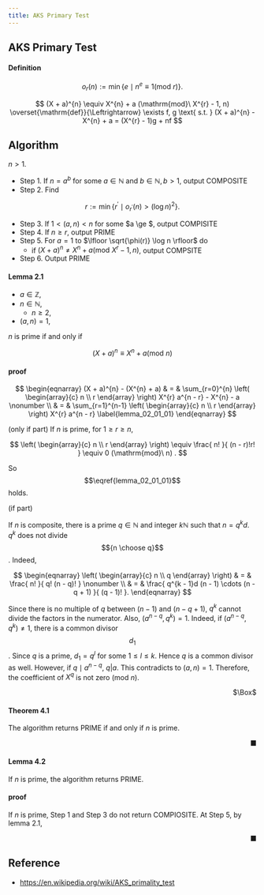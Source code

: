 ```yaml
---
title: AKS Primary Test
---
```


## AKS Primary Test

#### Definition

$$
    o_{r}(n)
    := 
    \min
    \{
        e
        \mid
        n^{e}
         \equiv
        1
        (\mathrm{mod}\ r)
    \}
    .
$$

$$
    (X + a)^{n}
    \equiv
    X^{n} + a
    (\mathrm{mod}\ X^{r} - 1, n)
    \overset{\mathrm{def}}{\Leftrightarrow}
    \exists f, g
    \text{ s.t. }
    (X + a)^{n}
    -
    X^{n} + a
    =
    (X^{r} - 1)g
    +
    nf
$$

## Algorithm
$n > 1$.

- Step 1. If $n = a^{b}$ for some $a \in \mathbb{N}$ and $b \in \mathbb{N}, b > 1$, output COMPOSITE
- Step 2. Find

$$
    r :=
    \min
    \{
        r^{\prime}
        \mid
        o_{r^{\prime}}(n) > (\log n)^{2}
    \}
    .
$$

- Step 3. If $1 < (a, n) < n$ for some $a \ge $, output COMPISITE
- Step 4. If $n \ge r$, output PRIME
- Step 5. For $a = 1$ to $\lfloor \sqrt{\phi(r)} \log n \rfloor$ do
    - if $(X + a)^{n} \neq X^{n} + a (\mathrm{mod}\ X^{r} - 1, n)$, output COMPSITE
- Step 6. Output PRIME

#### Lemma 2.1
- $a \in \mathbb{Z}$,
- $n \in \mathbb{N}$,
    - $n \ge 2$,
- $(a, n) = 1$,

$n$ is prime if and only if

$$
    (X + a)^{n} \equiv X^{n} + a (\mathrm{mod}\ n)
$$

#### proof

$$
\begin{eqnarray}
    (X + a)^{n}
    -
    (X^{n} + a)
    & = &
        \sum_{r=0}^{n}
            \left(
                \begin{array}{c}
                    n \\
                    r
                \end{array}
            \right)
            X^{r}
            a^{n - r}
        - X^{n}
        - a
    \nonumber
    \\
    & = &
        \sum_{r=1}^{n-1}
            \left(
                \begin{array}{c}
                    n \\
                    r
                \end{array}
            \right)
            X^{r}
            a^{n - r}
    \label{lemma_02_01_01}
\end{eqnarray}
$$

(only if part)
If $n$ is prime, for $1 \ge r \ge n$,

$$
    \left(
        \begin{array}{c}
            n \\
            r
        \end{array}
    \right)
    \equiv
    \frac{
        n!
    }{
        (n - r)!r!
    }
    \equiv
    0
    (\mathrm{mod}\ n)
    .
$$

So $$\eqref{lemma_02_01_01}$$ holds.

(if part)

If $n$ is composite, there is a prime $q \in \mathbb{N}$ and integer $k \mathbb{N}$ such that $n = q^{k}d$.
$q^{k}$ does not divide $${n \choose q}$$.
Indeed, 

$$
\begin{eqnarray}
    \left(
        \begin{array}{c}
            n \\
            q
        \end{array}
    \right)
    & = &
        \frac{
            n!
        }{
            q! (n - q)!
        }
    \nonumber
    \\
    & = &
        \frac{
            q^{k - 1}d (n - 1) \cdots (n - q + 1)
        }{
            (q - 1)!
        }.
\end{eqnarray}
$$

Since there is no multiple of $q$ between $(n-1)$ and $(n - q + 1)$, $q^{k}$ cannot divide the factors in the numerator.
Also, $(a^{n - q}, q^{k}) = 1$.
Indeed, if $(a^{n-q}, q^{k}) \neq 1$, there is a common divisor $$d_{1}$$.
Since $q$ is a prime, $d_{1} = q^{l}$ for some $1 \le l \le k$.
Hence $q$ is a common divisor as well.
However, if $q \mid a^{n - q}$, $q | a$.
This contradicts to $(a, n) = 1$.
Therefore, the coefficient of $X^{q}$ is not zero (mod $n$).

<div class="QED" style="text-align: right">$\Box$</div>

#### Theorem 4.1
The algorithm returns PRIME if and only if $n$ is prime.

<div class="end-of-statement" style="text-align: right">■</div>

#### Lemma 4.2
If $n$ is prime, the algorithm returns PRIME.

#### proof
If $n$ is prime, Step 1 and Step 3 do not return COMPIOSITE.
At Step 5, by lemma 2.1, 


<div class="end-of-statement" style="text-align: right">■</div>


## Reference
- https://en.wikipedia.org/wiki/AKS_primality_test
